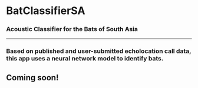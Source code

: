 # BatClassifierSA
### Acoustic Classifier for the Bats of South Asia
----
### Based on published and user-submitted echolocation call data, this app uses a neural network model to identify bats.
## Coming soon!
